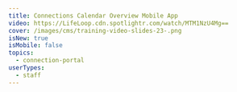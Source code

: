 ```yaml
---
title: Connections Calendar Overview Mobile App
video: https://LifeLoop.cdn.spotlightr.com/watch/MTM1NzU4Mg==
cover: /images/cms/training-video-slides-23-.png
isNew: true
isMobile: false
topics:
  - connection-portal
userTypes:
  - staff
---
```


